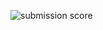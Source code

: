 ![submission score](https://user-images.githubusercontent.com/61632552/125589539-d8c3f473-36a3-477b-be62-0209a3cdc03c.JPG)
